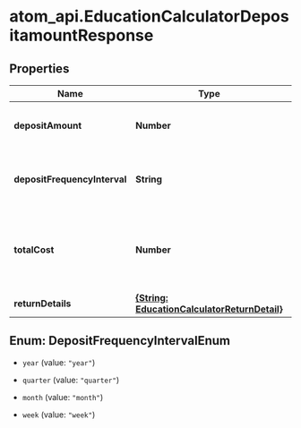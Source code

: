 # atom_api.EducationCalculatorDepositamountResponse

## Properties
Name | Type | Description | Notes
------------ | ------------- | ------------- | -------------
**depositAmount** | **Number** | The deposit amount to meet the education goal. | 
**depositFrequencyInterval** | **String** | The period interval to be used in relation to deposit_duration. | [default to &#39;year&#39;]
**totalCost** | **Number** | The total cost of education over the decumulation horizon, represented in future dollars. | 
**returnDetails** | [**{String: EducationCalculatorReturnDetail}**](EducationCalculatorReturnDetail.md) |  | 


<a name="DepositFrequencyIntervalEnum"></a>
## Enum: DepositFrequencyIntervalEnum


* `year` (value: `"year"`)

* `quarter` (value: `"quarter"`)

* `month` (value: `"month"`)

* `week` (value: `"week"`)




